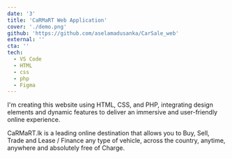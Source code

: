 ```yaml
---
date: '3'
title: 'CaRMaRT Web Application'
cover: './demo.png'
github: 'https://github.com/aselamadusanka/CarSale_web'
external: ''
cta: ''
tech:
  - VS Code
  - HTML
  - css
  - php
  - Figma
---
```


I'm creating this website using HTML, CSS, and PHP, integrating design elements and dynamic features to deliver an immersive and user-friendly online experience.

CaRMaRT.lk is a leading online destination that allows you to Buy, Sell, Trade and Lease / Finance any type of vehicle, across the country, anytime, anywhere and absolutely free of Charge.
